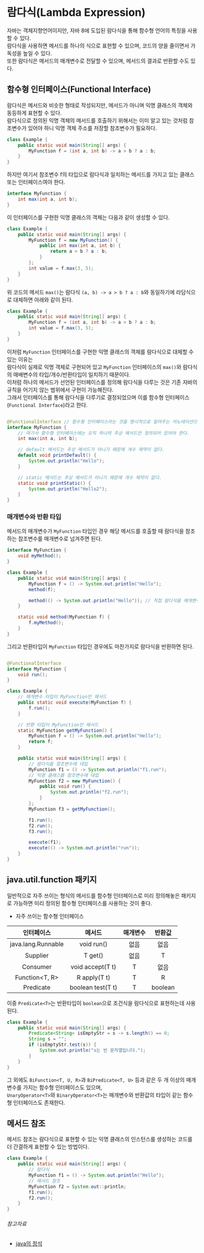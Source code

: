 # 람다식(Lambda Expression)

자바는 객체지향언어이지만, 자바 8에 도입된 람다식을 통해 함수형 언어의 특징을 사용할 수 있다.  
람다식을 사용하면 메서드를 하나의 식으로 표현할 수 있으며, 코드의 양을 줄이면서 가독성을 높일 수 있다.  
또한 람다식은 메서드의 매개변수로 전달할 수 있으며, 메서드의 결과로 반환할 수도 있다.

## 함수형 인터페이스(Functional Interface)

람다식은 메서드와 비슷한 형태로 작성되지만, 메서드가 아니며 익명 클래스의 객체와 동등하게 표현할 수 있다.  
람다식으로 정의된 익명 객체의 메서드를 호출하기 위해서는 이미 알고 있는 것처럼 참조변수가 있어야 하니 익명 객체 주소를 저장할 참조변수가 필요하다.

```java
class Example {
    public static void main(String[] args) {
        MyFunction f = (int a, int b) -> a > b ? a : b;
    }
}
```

하지만 여기서 참조변수 f의 타입으로 람다식과 일치하는 메서드를 가지고 있는 클래스 또는 인터페이스여야 한다.

```java
interface MyFunction {
    int max(int a, int b);
}
```

이 인터페이스를 구현한 익명 클래스의 객체는 다음과 같이 생성할 수 있다.

```java
class Example {
    public static void main(String[] args) {
        MyFunction f = new MyFunction() {
            public int max(int a, int b) {
                return a > b ? a : b;
            }
        };
        int value = f.max(3, 5);
    }
}
```

위 코드의 메서드 `max()`는 람다식 `(a, b) -> a > b ? a : b`와 동일하기에 라담식으로 대체하면 아래와 같이 된다.

```java
class Example {
    public static void main(String[] args) {
        MyFunction f = (int a, int b) -> a > b ? a : b;
        int value = f.max(3, 5);
    }
}
```

이처럼 `MyFunction` 인터페이스를 구현한 익명 클래스의 객체를 람다식으로 대체할 수 있는 이유는  
람다식이 실제로 익명 객체로 구현되어 있고 `MyFunction` 인터페이스의 `max()`와 람다식의 매배변수의 타입/개수/반환타입이 일치하기 때문이다.  
이처럼 하나의 메서드가 선언된 인터페이스를 정의해 람다식을 다루는 것은 기존 자바의 규칙을 어기지 않는 범위에서 구현이 가능해진다.  
그래서 인터페이스를 통해 람다식을 다루기로 결정되었으며 이를 함수형 인터페이스(`Functional Interface`)라고 한다.

```java

@FunctionalInterface // 함수형 인터페이스라는 것을 명시적으로 알려주는 어노테이션으로 컴파일러 함수형 인터페이스를 올바르게 정의했는지 검사해준다.
interface MyFunction {
    // 여기서 함수형 인터페이스에는 오직 하나의 추상 메서드만 정의되어 있어야 한다.
    int max(int a, int b);

    // default 메서드는 추상 메서드가 아니기 때문에 개수 제약이 없다.
    default void printDefault() {
        System.out.println("Hello");
    }

    // static 메서드는 추상 메서드가 아니기 때문에 개수 제약이 없다.
    static void printStatic() {
        System.out.println("Hello2");
    }
}
```

### 매개변수와 반환 타입

메서드의 매개변수가 `MyFunction` 타입인 경우 해당 메서드를 호출할 때 람다식을 참조하는 참조변수를 매개변수로 넘겨주면 된다.

```java
interface MyFunction {
    void myMethod();
}

class Example {
    public static void main(String[] args) {
        MyFunction f = () -> System.out.println("Hello");
        method(f);

        method(() -> System.out.println("Hello")); // 직접 람다식을 매개변수로 지정하는 방법
    }

    static void method(MyFunction f) {
        f.myMethod();
    }
}
```

그리고 반환타입이 `MyFunction` 타입인 경우에도 마찬가지로 람다식을 반환하면 된다.

```java

@FunctionalInterface
interface MyFunction {
    void run();
}

class Example {
    // 매개변수 타입이 MyFunction인 메서드
    public static void execute(MyFunction f) {
        f.run();
    }

    // 반환 타입이 MyFunction인 메서드
    static MyFunction getMyFunction() {
        MyFunction f = () -> System.out.println("Hello");
        return f;
    }

    public static void main(String[] args) {
        // 람다식을 참조변수에 대입
        MyFunction f1 = () -> System.out.println("f1.run");
        // 익명 클래스를 참조변수에 대입
        MyFunction f2 = new MyFunction() {
            public void run() {
                System.out.println("f2.run");
            }
        };
        MyFunction f3 = getMyFunction();

        f1.run();
        f2.run();
        f3.run();

        execute(f1);
        execute(() -> System.out.println("run"));
    }
}
```

## java.util.function 패키지

일반적으로 자주 쓰이는 형식의 메서드를 함수형 인터페이스로 미리 정의해놓은 패키지로 가능하면 미리 정의된 함수형 인터페이스를 사용하는 것이 좋다.

- 자주 쓰이는 함수형 인터페이스

|       인터페이스        |        메서드        | 매개변수 |   반환값   |
|:------------------:|:-----------------:|:----:|:-------:|
| java.lang.Runnable |    void run()     |  없음  |   없음    |
|    Supplier<T>     |      T get()      |  없음  |    T    |
|    Consumer<T>     | void accept(T t)  |  T   |   없음    |
|   Function<T, R>   |   R apply(T t)    |  T   |    R    |
|    Predicate<T>    | boolean test(T t) |  T   | boolean |

이중 `Predicate<T>`는 반환타입이 `boolean`으로 조건식을 람다식으로 표현하는데 사용된다.

```java
class Example {
    public static void main(String[] args) {
        Predicate<String> isEmptyStr = s -> s.length() == 0;
        String s = "";
        if (isEmptyStr.test(s)) {
            System.out.println("s는 빈 문자열입니다.");
        }
    }
}
```

그 외에도 `BiFunction<T, U, R>`과 `BiPredicate<T, U>` 등과 같은 두 개 이상의 매개변수를 가지는 함수형 인터페이스도 있으며,  
`UnaryOperator<T>`와 `BinaryOperator<T>`는 매개변수와 반환값의 타입이 같는 함수형 인터페이스도 존재한다.

## 메서드 참조

메서드 참조는 람다식으로 표현할 수 있는 익명 클래스의 인스턴스를 생성하는 코드를 더 간결하게 표현할 수 있는 방법이다.

```java
class Example {
    public static void main(String[] args) {
        // 람다식
        MyFunction f1 = () -> System.out.println("Hello");
        // 메서드 참조
        MyFunction f2 = System.out::println;
        f1.run();
        f2.run();
    }
}
```

###### 참고자료

- [java의 정석](https://www.nl.go.kr/seoji/contents/S80100000000.do?schM=intgr_detail_view_isbn&page=1&pageUnit=10&schType=simple&schStr=Java의+정석&isbn=9788994492032&cipId=200741285%2C)